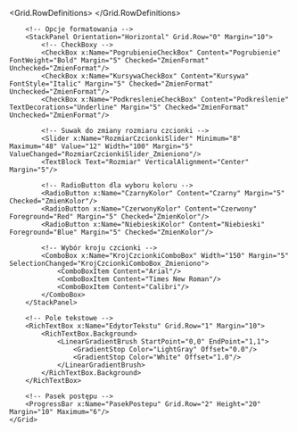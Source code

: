 <Window x:Class="TextEditorApp.MainWindow"
        xmlns="http://schemas.microsoft.com/winfx/2006/xaml/presentation"
        xmlns:x="http://schemas.microsoft.com/winfx/2006/xaml"
        Title="Edytor Tekstu" Height="600" Width="800">
    <Grid>
        <Grid.RowDefinitions>
            <RowDefinition Height="Auto"/>
            <RowDefinition Height="*"/>
            <RowDefinition Height="Auto"/>
        </Grid.RowDefinitions>
        
        <!-- Opcje formatowania -->
        <StackPanel Orientation="Horizontal" Grid.Row="0" Margin="10">
            <!-- CheckBoxy -->
            <CheckBox x:Name="PogrubienieCheckBox" Content="Pogrubienie" FontWeight="Bold" Margin="5" Checked="ZmienFormat" Unchecked="ZmienFormat"/>
            <CheckBox x:Name="KursywaCheckBox" Content="Kursywa" FontStyle="Italic" Margin="5" Checked="ZmienFormat" Unchecked="ZmienFormat"/>
            <CheckBox x:Name="PodkreslenieCheckBox" Content="Podkreślenie" TextDecorations="Underline" Margin="5" Checked="ZmienFormat" Unchecked="ZmienFormat"/>
            
            <!-- Suwak do zmiany rozmiaru czcionki -->
            <Slider x:Name="RozmiarCzcionkiSlider" Minimum="8" Maximum="48" Value="12" Width="100" Margin="5" ValueChanged="RozmiarCzcionkiSlider_Zmieniono"/>
            <TextBlock Text="Rozmiar" VerticalAlignment="Center" Margin="5"/>
            
            <!-- RadioButton dla wyboru koloru -->
            <RadioButton x:Name="CzarnyKolor" Content="Czarny" Margin="5" Checked="ZmienKolor"/>
            <RadioButton x:Name="CzerwonyKolor" Content="Czerwony" Foreground="Red" Margin="5" Checked="ZmienKolor"/>
            <RadioButton x:Name="NiebieskiKolor" Content="Niebieski" Foreground="Blue" Margin="5" Checked="ZmienKolor"/>
            
            <!-- Wybór kroju czcionki -->
            <ComboBox x:Name="KrojCzcionkiComboBox" Width="150" Margin="5" SelectionChanged="KrojCzcionkiComboBox_Zmieniono">
                <ComboBoxItem Content="Arial"/>
                <ComboBoxItem Content="Times New Roman"/>
                <ComboBoxItem Content="Calibri"/>
            </ComboBox>
        </StackPanel>
        
        <!-- Pole tekstowe -->
        <RichTextBox x:Name="EdytorTekstu" Grid.Row="1" Margin="10">
            <RichTextBox.Background>
                <LinearGradientBrush StartPoint="0,0" EndPoint="1,1">
                    <GradientStop Color="LightGray" Offset="0.0"/>
                    <GradientStop Color="White" Offset="1.0"/>
                </LinearGradientBrush>
            </RichTextBox.Background>
        </RichTextBox>
        
        <!-- Pasek postępu -->
        <ProgressBar x:Name="PasekPostepu" Grid.Row="2" Height="20" Margin="10" Maximum="6"/>
    </Grid>
</Window>
